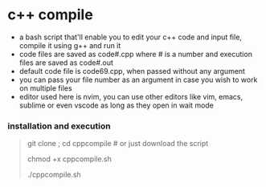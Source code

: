 # c++ compile

* a bash script that'll enable you to edit your c++ code and input file, compile it using g++ and run it
* code files are saved as code#.cpp where # is a number and execution files are saved as code#.out
* default code file is code69.cpp, when passed without any argument
* you can pass your file number as an argument in case you wish to work on multiple files
* editor used here is nvim, you can use other editors like vim, emacs, sublime or even vscode as long as they open in wait mode

### installation and execution

> git clone ; cd cppcompile # or just download the script 
>
> chmod +x cppcompile.sh
>
> ./cppcompile.sh